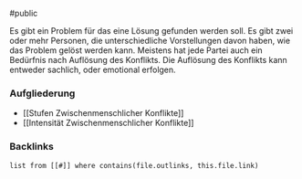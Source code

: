 #public

Es gibt ein Problem für das eine Lösung gefunden werden soll. Es gibt zwei oder mehr Personen, die unterschiedliche Vorstellungen davon haben, wie das Problem gelöst werden kann. Meistens hat jede Partei auch ein Bedürfnis nach Auflösung des Konflikts. Die Auflösung des Konflikts kann entweder sachlich, oder emotional erfolgen.

### Aufgliederung 
- [[Stufen Zwischenmenschlicher Konflikte]]
- [[Intensität Zwischenmenschlicher Konflikte]]

### Backlinks
```dataview 
list from [[#]] where contains(file.outlinks, this.file.link)
```


